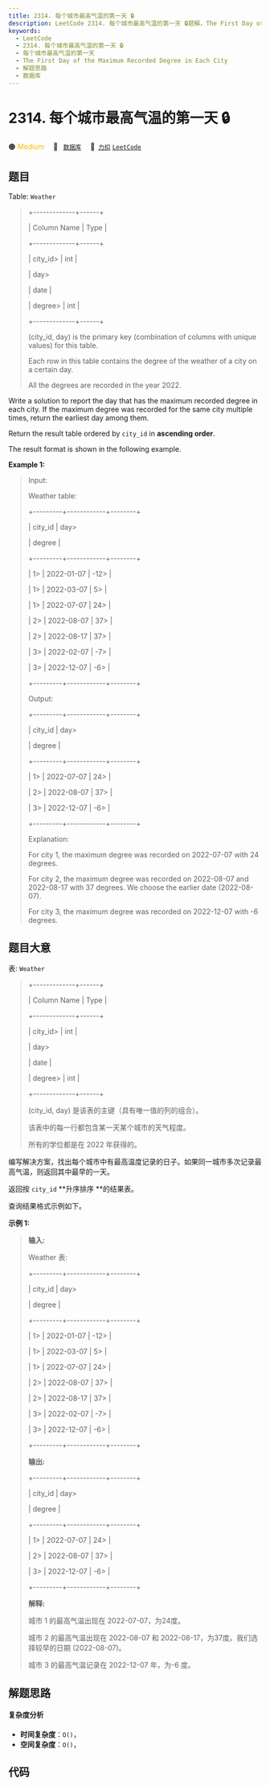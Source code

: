 ```yaml
---
title: 2314. 每个城市最高气温的第一天 🔒
description: LeetCode 2314. 每个城市最高气温的第一天 🔒题解，The First Day of the Maximum Recorded Degree in Each City，包含解题思路、复杂度分析以及完整的 JavaScript 代码实现。
keywords:
  - LeetCode
  - 2314. 每个城市最高气温的第一天 🔒
  - 每个城市最高气温的第一天
  - The First Day of the Maximum Recorded Degree in Each City
  - 解题思路
  - 数据库
---
```


# 2314. 每个城市最高气温的第一天 🔒

🟠 <font color=#ffb800>Medium</font>&emsp; 🔖&ensp; [`数据库`](/tag/database.md)&emsp; 🔗&ensp;[`力扣`](https://leetcode.cn/problems/the-first-day-of-the-maximum-recorded-degree-in-each-city) [`LeetCode`](https://leetcode.com/problems/the-first-day-of-the-maximum-recorded-degree-in-each-city)

## 题目

Table: `Weather`

> 
> 
> 
> 
> 
> +-------------+------+
> 
> | Column Name | Type |
> 
> +-------------+------+
> 
> | city_id> 
>  | int  |
> 
> | day> 
> > 
>  | date |
> 
> | degree> 
>   | int  |
> 
> +-------------+------+
> 
> (city_id, day) is the primary key (combination of columns with unique values) for this table.
> 
> Each row in this table contains the degree of the weather of a city on a certain day.
> 
> All the degrees are recorded in the year 2022.
> 
> 



Write a solution to report the day that has the maximum recorded degree in
each city. If the maximum degree was recorded for the same city multiple
times, return the earliest day among them.

Return the result table ordered by `city_id` in **ascending order**.

The result format is shown in the following example.



**Example 1:**

> Input: 
> 
> Weather table:
> 
> +---------+------------+--------+
> 
> | city_id | day> 
> > 
> | degree |
> 
> +---------+------------+--------+
> 
> | 1> 
>    | 2022-01-07 | -12> 
> |
> 
> | 1> 
>    | 2022-03-07 | 5> 
>   |
> 
> | 1> 
>    | 2022-07-07 | 24> 
>  |
> 
> | 2> 
>    | 2022-08-07 | 37> 
>  |
> 
> | 2> 
>    | 2022-08-17 | 37> 
>  |
> 
> | 3> 
>    | 2022-02-07 | -7> 
>  |
> 
> | 3> 
>    | 2022-12-07 | -6> 
>  |
> 
> +---------+------------+--------+
> 
> Output: 
> 
> +---------+------------+--------+
> 
> | city_id | day> 
> > 
> | degree |
> 
> +---------+------------+--------+
> 
> | 1> 
>    | 2022-07-07 | 24> 
>  |
> 
> | 2> 
>    | 2022-08-07 | 37> 
>  |
> 
> | 3> 
>    | 2022-12-07 | -6> 
>  |
> 
> +---------+------------+--------+
> 
> Explanation: 
> 
> For city 1, the maximum degree was recorded on 2022-07-07 with 24 degrees.
> 
> For city 2, the maximum degree was recorded on 2022-08-07 and 2022-08-17 with 37 degrees. We choose the earlier date (2022-08-07).
> 
> For city 3, the maximum degree was recorded on 2022-12-07 with -6 degrees.
> 
> 


## 题目大意

表: `Weather`

> 
> 
> 
> 
> 
> +-------------+------+
> 
> | Column Name | Type |
> 
> +-------------+------+
> 
> | city_id> 
>  | int  |
> 
> | day> 
> > 
>  | date |
> 
> | degree> 
>   | int  |
> 
> +-------------+------+
> 
> (city_id, day) 是该表的主键（具有唯一值的列的组合）。
> 
> 该表中的每一行都包含某一天某个城市的天气程度。
> 
> 所有的学位都是在 2022 年获得的。
> 
> 



编写解决方案，找出每个城市中有最高温度记录的日子。如果同一城市多次记录最高气温，则返回其中最早的一天。

返回按 `city_id` **升序排序  **的结果表。

查询结果格式示例如下。



**示例 1:**

> 
> 
> 
> 
> 
> **输入:** 
> 
> Weather 表:
> 
> +---------+------------+--------+
> 
> | city_id | day> 
> > 
> | degree |
> 
> +---------+------------+--------+
> 
> | 1> 
>    | 2022-01-07 | -12> 
> |
> 
> | 1> 
>    | 2022-03-07 | 5> 
>   |
> 
> | 1> 
>    | 2022-07-07 | 24> 
>  |
> 
> | 2> 
>    | 2022-08-07 | 37> 
>  |
> 
> | 2> 
>    | 2022-08-17 | 37> 
>  |
> 
> | 3> 
>    | 2022-02-07 | -7> 
>  |
> 
> | 3> 
>    | 2022-12-07 | -6> 
>  |
> 
> +---------+------------+--------+
> 
> **输出:** 
> 
> +---------+------------+--------+
> 
> | city_id | day> 
> > 
> | degree |
> 
> +---------+------------+--------+
> 
> | 1> 
>    | 2022-07-07 | 24> 
>  |
> 
> | 2> 
>    | 2022-08-07 | 37> 
>  |
> 
> | 3> 
>    | 2022-12-07 | -6> 
>  |
> 
> +---------+------------+--------+
> 
> **解释:** 
> 
> 城市 1 的最高气温出现在 2022-07-07，为24度。
> 
> 城市 2 的最高气温出现在 2022-08-07 和 2022-08-17，为37度。我们选择较早的日期 (2022-08-07)。
> 
> 城市 3 的最高气温记录在 2022-12-07 年，为-6 度。
> 
> 


## 解题思路

#### 复杂度分析

- **时间复杂度**：`O()`，
- **空间复杂度**：`O()`，

## 代码

```javascript

```